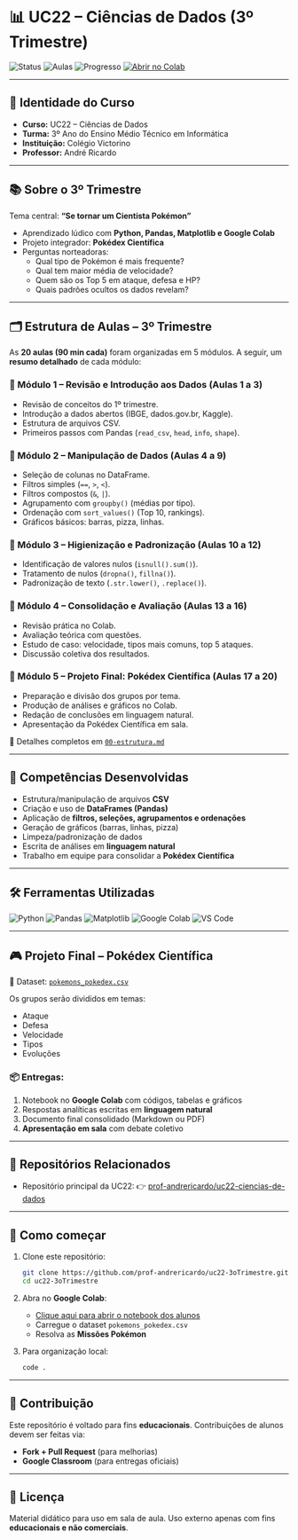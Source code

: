 # 📊 UC22 – Ciências de Dados (3º Trimestre)

![Status](https://img.shields.io/badge/Status-Em%20Andamento-yellow?style=for-the-badge)
![Aulas](https://img.shields.io/badge/Aulas-20-blue?style=for-the-badge&logo=googleclassroom)
![Progresso](https://img.shields.io/badge/Progresso-0%25-lightgrey?style=for-the-badge&logo=progress)
[![Abrir no Colab](https://img.shields.io/badge/Abrir%20no-Colab-orange?style=for-the-badge&logo=googlecolab)](https://colab.research.google.com/github/prof-andrericardo/uc22-3oTrimestre/blob/main/UC22_3oTrimestre_Guia_Alunos.ipynb)

---

## 🎯 Identidade do Curso

- **Curso:** UC22 – Ciências de Dados
- **Turma:** 3º Ano do Ensino Médio Técnico em Informática
- **Instituição:** Colégio Victorino
- **Professor:** André Ricardo

---

## 📚 Sobre o 3º Trimestre

Tema central: **“Se tornar um Cientista Pokémon”**

- Aprendizado lúdico com **Python, Pandas, Matplotlib e Google Colab**
- Projeto integrador: **Pokédex Científica**
- Perguntas norteadoras:
  - Qual tipo de Pokémon é mais frequente?
  - Qual tem maior média de velocidade?
  - Quem são os Top 5 em ataque, defesa e HP?
  - Quais padrões ocultos os dados revelam?

---

## 🗂️ Estrutura de Aulas – 3º Trimestre

As **20 aulas (90 min cada)** foram organizadas em 5 módulos.
A seguir, um **resumo detalhado** de cada módulo:

### 🔹 Módulo 1 – Revisão e Introdução aos Dados (Aulas 1 a 3)

- Revisão de conceitos do 1º trimestre.
- Introdução a dados abertos (IBGE, dados.gov.br, Kaggle).
- Estrutura de arquivos CSV.
- Primeiros passos com Pandas (`read_csv`, `head`, `info`, `shape`).

### 🔹 Módulo 2 – Manipulação de Dados (Aulas 4 a 9)

- Seleção de colunas no DataFrame.
- Filtros simples (`==`, `>`, `<`).
- Filtros compostos (`&`, `|`).
- Agrupamento com `groupby()` (médias por tipo).
- Ordenação com `sort_values()` (Top 10, rankings).
- Gráficos básicos: barras, pizza, linhas.

### 🔹 Módulo 3 – Higienização e Padronização (Aulas 10 a 12)

- Identificação de valores nulos (`isnull().sum()`).
- Tratamento de nulos (`dropna()`, `fillna()`).
- Padronização de texto (`.str.lower()`, `.replace()`).

### 🔹 Módulo 4 – Consolidação e Avaliação (Aulas 13 a 16)

- Revisão prática no Colab.
- Avaliação teórica com questões.
- Estudo de caso: velocidade, tipos mais comuns, top 5 ataques.
- Discussão coletiva dos resultados.

### 🔹 Módulo 5 – Projeto Final: Pokédex Científica (Aulas 17 a 20)

- Preparação e divisão dos grupos por tema.
- Produção de análises e gráficos no Colab.
- Redação de conclusões em linguagem natural.
- Apresentação da Pokédex Científica em sala.

📌 Detalhes completos em [`00-estrutura.md`](./00-estrutura.md)

---

## 🎯 Competências Desenvolvidas

- Estrutura/manipulação de arquivos **CSV**
- Criação e uso de **DataFrames (Pandas)**
- Aplicação de **filtros, seleções, agrupamentos e ordenações**
- Geração de gráficos (barras, linhas, pizza)
- Limpeza/padronização de dados
- Escrita de análises em **linguagem natural**
- Trabalho em equipe para consolidar a **Pokédex Científica**

---

## 🛠️ Ferramentas Utilizadas

![Python](https://img.shields.io/badge/Python-3.11+-blue?logo=python&style=flat)
![Pandas](https://img.shields.io/badge/Pandas-2.x-lightgrey?logo=pandas&style=flat)
![Matplotlib](https://img.shields.io/badge/Matplotlib-visualization-orange?logo=plotly&style=flat)
![Google Colab](https://img.shields.io/badge/Google_Colab-ready-green?logo=googlecolab&style=flat)
![VS Code](https://img.shields.io/badge/VS%20Code-optional-0078d7?logo=visualstudiocode&style=flat)

---

## 🎮 Projeto Final – Pokédex Científica

📌 Dataset: [`pokemons_pokedex.csv`](./pokemons_pokedex.csv)

Os grupos serão divididos em temas:

- Ataque
- Defesa
- Velocidade
- Tipos
- Evoluções

### 📦 Entregas:

1. Notebook no **Google Colab** com códigos, tabelas e gráficos
2. Respostas analíticas escritas em **linguagem natural**
3. Documento final consolidado (Markdown ou PDF)
4. **Apresentação em sala** com debate coletivo

---

## 🔗 Repositórios Relacionados

- Repositório principal da UC22:
  👉 [prof-andrericardo/uc22-ciencias-de-dados](https://github.com/prof-andrericardo/uc22-ciencias-de-dados)

---

## 🚀 Como começar

1. Clone este repositório:

   ```bash
   git clone https://github.com/prof-andrericardo/uc22-3oTrimestre.git
   cd uc22-3oTrimestre
   ```

1. Abra no **Google Colab**:

   - [Clique aqui para abrir o notebook dos alunos](https://colab.research.google.com/github/prof-andrericardo/uc22-3oTrimestre/blob/main/UC22_3oTrimestre_Guia_Alunos.ipynb)
   - Carregue o dataset `pokemons_pokedex.csv`
   - Resolva as **Missões Pokémon**

2. Para organização local:

   ```bash
   code .
   ```

------

## 👥 Contribuição

Este repositório é voltado para fins **educacionais**.
 Contribuições de alunos devem ser feitas via:

- **Fork + Pull Request** (para melhorias)
- **Google Classroom** (para entregas oficiais)

------

## 📄 Licença

Material didático para uso em sala de aula.
 Uso externo apenas com fins **educacionais e não comerciais**.
